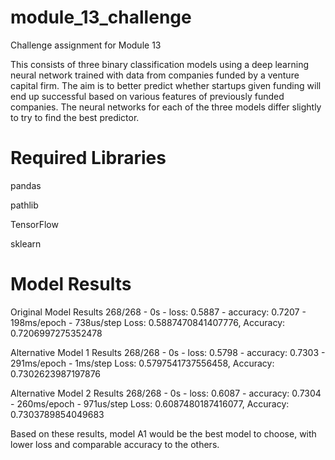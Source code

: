 # module_13_challenge
Challenge assignment for Module 13

This consists of three binary classification models using a deep learning neural network trained with data from companies funded by a venture capital firm.  The aim is to better predict whether startups given funding will end up successful based on various features of previously funded companies.  The neural networks for each of the three models differ slightly to try to find the best predictor.


# Required Libraries  

pandas

pathlib

TensorFlow

sklearn


# Model Results

Original Model Results
268/268 - 0s - loss: 0.5887 - accuracy: 0.7207 - 198ms/epoch - 738us/step
Loss: 0.5887470841407776, Accuracy: 0.7206997275352478

Alternative Model 1 Results
268/268 - 0s - loss: 0.5798 - accuracy: 0.7303 - 291ms/epoch - 1ms/step
Loss: 0.5797541737556458, Accuracy: 0.7302623987197876

Alternative Model 2 Results
268/268 - 0s - loss: 0.6087 - accuracy: 0.7304 - 260ms/epoch - 971us/step
Loss: 0.6087480187416077, Accuracy: 0.7303789854049683

Based on these results, model A1 would be the best model to choose, with lower loss and comparable accuracy to the others.